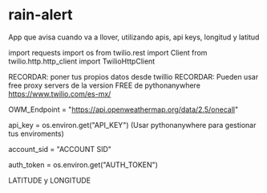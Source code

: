 # rain-alert

App que avisa cuando va a llover, utilizando apis, api keys, longitud y latitud

import requests
import os
from twilio.rest import Client
from twilio.http.http_client import TwilioHttpClient

RECORDAR: poner tus propios datos desde twillio
RECORDAR: Pueden usar free proxy servers de la version FREE de pythonanywhere
https://www.twilio.com/es-mx/

OWM_Endpoint = "https://api.openweathermap.org/data/2.5/onecall"

api_key = os.environ.get("API_KEY")   (Usar pythonanywhere para gestionar tus enviroments)


account_sid = "ACCOUNT SID"


auth_token = os.environ.get("AUTH_TOKEN")

LATITUDE y LONGITUDE



